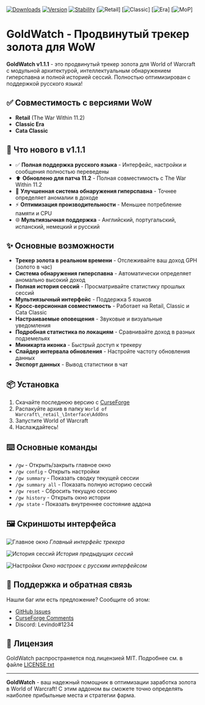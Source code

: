 [![Downloads](https://cf.way2muchnoise.eu/full_goldwatch-gw_downloads.svg)](https://www.curseforge.com/wow/addons/goldwatch-gw)
[![Version](https://img.shields.io/badge/Version-1.1.1-blue)](https://www.curseforge.com/wow/addons/goldwatch-gw)
[![Stability](https://img.shields.io/badge/Stability-98%25-success)](https://github.com/Bisolino/GoldWatch)
[![Retail](https://img.shields.io/badge/Retail-Поддерживается-green)] 
[![Classic](https://img.shields.io/badge/Classic-Поддерживается-green)] 
[![Era](https://img.shields.io/badge/Era-Поддерживается-green)] 
[![MoP](https://img.shields.io/badge/MoP_Classic-Поддерживается-green)]

# GoldWatch - Продвинутый трекер золота для WoW

**GoldWatch v1.1.1** - это продвинутый трекер золота для World of Warcraft с модульной архитектурой, интеллектуальным обнаружением гиперспавна и полной историей сессий. Полностью оптимизирован с поддержкой русского языка!

## ✅ Совместимость с версиями WoW
- **Retail** (The War Within 11.2)
- **Classic Era**
- **Cata Classic**

## 🚀 Что нового в v1.1.1
- ✅ **Полная поддержка русского языка** - Интерфейс, настройки и сообщения полностью переведены
- ⬆️ **Обновлено для патча 11.2** - Полная совместимость с The War Within 11.2
- 🚨 **Улучшенная система обнаружения гиперспавна** - Точнее определяет аномалии в доходе
- ⚡️ **Оптимизация производительности** - Меньшее потребление памяти и CPU
- 🌐 **Мультиязычная поддержка** - Английский, португальский, испанский, немецкий и русский

## ✨ Основные возможности
- **Трекер золота в реальном времени** - Отслеживайте ваш доход GPH (золото в час)
- **Система обнаружения гиперспавна** - Автоматически определяет аномально высокий доход
- **Полная история сессий** - Просматривайте статистику прошлых сессий
- **Мультиязычный интерфейс** - Поддержка 5 языков
- **Кросс-версионная совместимость** - Работает на Retail, Classic и Cata Classic
- **Настраиваемые оповещения** - Звуковые и визуальные уведомления
- **Подробная статистика по локациям** - Сравнивайте доход в разных подземельях
- **Миникарта иконка** - Быстрый доступ к трекеру
- **Слайдер интервала обновления** - Настройте частоту обновления данных
- **Экспорт данных** - Вывод статистики в чат

## 📦 Установка
1. Скачайте последнюю версию с [CurseForge](https://www.curseforge.com/wow/addons/goldwatch-gw)
2. Распакуйте архив в папку `World of Warcraft\_retail_\Interface\AddOns`
3. Запустите World of Warcraft
4. Наслаждайтесь!

## ⌨️ Основные команды
- `/gw` - Открыть/закрыть главное окно
- `/gw config` - Открыть настройки
- `/gw summary` - Показать сводку текущей сессии
- `/gw summary all` - Показать полную историю сессий
- `/gw reset` - Сбросить текущую сессию
- `/gw history` - Открыть окно истории
- `/gw state` - Показать внутреннее состояние аддона

## 🖼️ Скриншоты интерфейса
![Главное окно](https://example.com/screenshot1.jpg)
*Главный интерфейс трекера*

![История сессий](https://example.com/screenshot2.jpg)
*История предыдущих сессий*

![Настройки](https://example.com/screenshot3.jpg)
*Окно настроек с русским интерфейсом*

## 🤝 Поддержка и обратная связь
Нашли баг или есть предложение? Сообщите об этом:
- [GitHub Issues](https://github.com/Bisolino/GoldWatch/issues)
- [CurseForge Comments](https://www.curseforge.com/wow/addons/goldwatch-gw)
- Discord: Levindo#1234

## 📜 Лицензия
GoldWatch распространяется под лицензией MIT. Подробнее см. в файле [LICENSE.txt](LICENSE.txt)

---

**GoldWatch** - ваш надежный помощник в оптимизации заработка золота в World of Warcraft! С этим аддоном вы сможете точно определять наиболее прибыльные места и стратегии фарма.